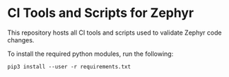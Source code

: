 # CI Tools and Scripts for Zephyr

This repository hosts all CI tools and scripts used to validate Zephyr code
changes.

To install the required python modules, run the following:

```
pip3 install --user -r requirements.txt

```
